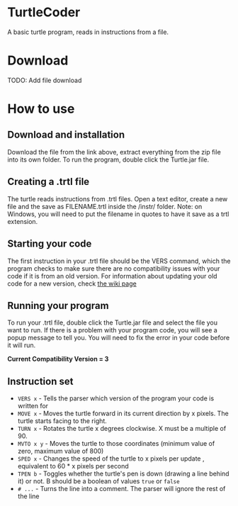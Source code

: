 # TurtleCoder
A basic turtle program, reads in instructions from a file.

# Download
TODO: Add file download

# How to use
## Download and installation
Download the file from the link above, extract everything from the zip file into its own folder. To run the program, double click the Turtle.jar file.
## Creating a .trtl file
The turtle reads instructions from .trtl files. Open a text editor, create a new file and the save as FILENAME.trtl inside the /instr/ folder. Note: on Windows, you will need to put the filename in quotes to have it save as a trtl extension.
## Starting your code
The first instruction in your .trtl file should be the VERS command, which the program checks to make sure there are no compatibility issues with your code if it is from an old version. For information about updating your old code for a new version, check [the wiki page](https://github.com/DanPerry1808/TurtleCoder/wiki/Compatibility-Version-Information)
## Running your program
To run your .trtl file, double click the Turtle.jar file and select the file you want to run. If there is a problem with your program code, you will see a popup message to tell you. You will need to fix the error in your code before it will run.

**Current Compatibility Version = 3**

## Instruction set
- `VERS x` - Tells the parser which version of the program your code is written for
- `MOVE x` - Moves the turtle forward in its current direction by x pixels. The turtle starts facing to the right.
- `TURN x` - Rotates the turtle x degrees clockwise. X must be a multiple of 90.
- `MVTO x y` - Moves the turtle to those coordinates (minimum value of zero, maximum value of 800)
- `SPED x` - Changes the speed of the turtle to x pixels per update , equivalent to 60 * x pixels per second
- `TPEN b` - Toggles whether the turtle's pen is down (drawing a line behind it) or not. B should be a boolean of values `true` or `false`
- `# ...` - Turns the line into a comment. The parser will ignore the rest of the line
